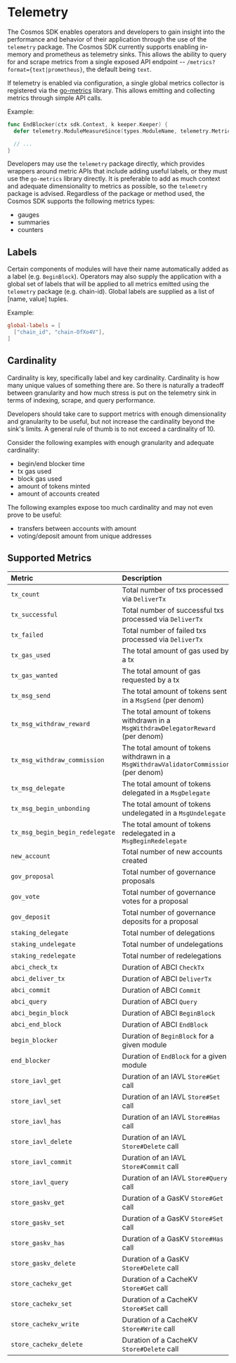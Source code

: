 <!--
order: 8
-->

# Telemetry

The Cosmos SDK enables operators and developers to gain insight into the performance and behavior of
their application through the use of the `telemetry` package. The Cosmos SDK currently supports
enabling in-memory and prometheus as telemetry sinks. This allows the ability to query for and scrape
metrics from a single exposed API endpoint -- `/metrics?format={text|prometheus}`, the default being
`text`.

If telemetry is enabled via configuration, a single global metrics collector is registered via the
[go-metrics](https://github.com/armon/go-metrics) library. This allows emitting and collecting
metrics through simple API calls.

Example:

```go
func EndBlocker(ctx sdk.Context, k keeper.Keeper) {
  defer telemetry.ModuleMeasureSince(types.ModuleName, telemetry.MetricKeyEndBlocker)

  // ...
}
```

Developers may use the `telemetry` package directly, which provides wrappers around metric APIs
that include adding useful labels, or they must use the `go-metrics` library directly. It is preferable
to add as much context and adequate dimensionality to metrics as possible, so the `telemetry` package
is advised. Regardless of the package or method used, the Cosmos SDK supports the following metrics
types:

* gauges
* summaries
* counters

## Labels

Certain components of modules will have their name automatically added as a label (e.g. `BeginBlock`).
Operators may also supply the application with a global set of labels that will be applied to all
metrics emitted using the `telemetry` package (e.g. chain-id). Global labels are supplied as a list
of [name, value] tuples.

Example:

```toml
global-labels = [
  ["chain_id", "chain-OfXo4V"],
]
```

## Cardinality

Cardinality is key, specifically label and key cardinality. Cardinality is how many unique values of
something there are. So there is naturally a tradeoff between granularity and how much stress is put
on the telemetry sink in terms of indexing, scrape, and query performance.

Developers should take care to support metrics with enough dimensionality and granularity to be
useful, but not increase the cardinality beyond the sink's limits. A general rule of thumb is to not
exceed a cardinality of 10.

Consider the following examples with enough granularity and adequate cardinality:

* begin/end blocker time
* tx gas used
* block gas used
* amount of tokens minted
* amount of accounts created

The following examples expose too much cardinality and may not even prove to be useful:

* transfers between accounts with amount
* voting/deposit amount from unique addresses

## Supported Metrics

| Metric                          | Description                                                                            | Unit         | Type    |
| :------------------------------ | :------------------------------------------------------------------------------------- | :----------- | :------ |
| `tx_count`                      | Total number of txs processed via `DeliverTx`                                          | tx              | counter |
| `tx_successful`                 | Total number of successful txs processed via `DeliverTx`                               | tx              | counter |
| `tx_failed`                     | Total number of failed txs processed via `DeliverTx`                                   | tx              | counter |
| `tx_gas_used`                   | The total amount of gas used by a tx                                                   | gas             | gauge   |
| `tx_gas_wanted`                 | The total amount of gas requested by a tx                                              | gas             | gauge   |
| `tx_msg_send`                   | The total amount of tokens sent in a `MsgSend` (per denom)                             | token           | gauge   |
| `tx_msg_withdraw_reward`        | The total amount of tokens withdrawn in a `MsgWithdrawDelegatorReward` (per denom)     | token           | gauge   |
| `tx_msg_withdraw_commission`    | The total amount of tokens withdrawn in a `MsgWithdrawValidatorCommission` (per denom) | token           | gauge   |
| `tx_msg_delegate`               | The total amount of tokens delegated in a `MsgDelegate`                                | consensus power | gauge   |
| `tx_msg_begin_unbonding`        | The total amount of tokens undelegated in a `MsgUndelegate`                            | consensus power | gauge   |
| `tx_msg_begin_begin_redelegate` | The total amount of tokens redelegated in a `MsgBeginRedelegate`                       | consensus power | gauge   |
| `new_account`                   | Total number of new accounts created                                                   | account         | counter |
| `gov_proposal`                  | Total number of governance proposals                                                   | proposal        | counter |
| `gov_vote`                      | Total number of governance votes for a proposal                                        | vote            | counter |
| `gov_deposit`                   | Total number of governance deposits for a proposal                                     | deposit         | counter |
| `staking_delegate`              | Total number of delegations                                                            | delegation      | counter |
| `staking_undelegate`            | Total number of undelegations                                                          | undelegation    | counter |
| `staking_redelegate`            | Total number of redelegations                                                          | redelegation    | counter |
| `abci_check_tx`                 | Duration of ABCI `CheckTx`                                                             | ms              | summary |
| `abci_deliver_tx`               | Duration of ABCI `DeliverTx`                                                           | ms              | summary |
| `abci_commit`                   | Duration of ABCI `Commit`                                                              | ms              | summary |
| `abci_query`                    | Duration of ABCI `Query`                                                               | ms              | summary |
| `abci_begin_block`              | Duration of ABCI `BeginBlock`                                                          | ms              | summary |
| `abci_end_block`                | Duration of ABCI `EndBlock`                                                            | ms              | summary |
| `begin_blocker`                 | Duration of `BeginBlock` for a given module                                            | ms              | summary |
| `end_blocker`                   | Duration of `EndBlock` for a given module                                              | ms              | summary |
| `store_iavl_get`                | Duration of an IAVL `Store#Get` call                                                   | ms              | summary |
| `store_iavl_set`                | Duration of an IAVL `Store#Set` call                                                   | ms              | summary |
| `store_iavl_has`                | Duration of an IAVL `Store#Has` call                                                   | ms              | summary |
| `store_iavl_delete`             | Duration of an IAVL `Store#Delete` call                                                | ms              | summary |
| `store_iavl_commit`             | Duration of an IAVL `Store#Commit` call                                                | ms              | summary |
| `store_iavl_query`              | Duration of an IAVL `Store#Query` call                                                 | ms              | summary |
| `store_gaskv_get`               | Duration of a GasKV `Store#Get` call                                                   | ms              | summary |
| `store_gaskv_set`               | Duration of a GasKV `Store#Set` call                                                   | ms              | summary |
| `store_gaskv_has`               | Duration of a GasKV `Store#Has` call                                                   | ms              | summary |
| `store_gaskv_delete`            | Duration of a GasKV `Store#Delete` call                                                | ms              | summary |
| `store_cachekv_get`             | Duration of a CacheKV `Store#Get` call                                                 | ms              | summary |
| `store_cachekv_set`             | Duration of a CacheKV `Store#Set` call                                                 | ms              | summary |
| `store_cachekv_write`           | Duration of a CacheKV `Store#Write` call                                               | ms              | summary |
| `store_cachekv_delete`          | Duration of a CacheKV `Store#Delete` call                                              | ms              | summary |
